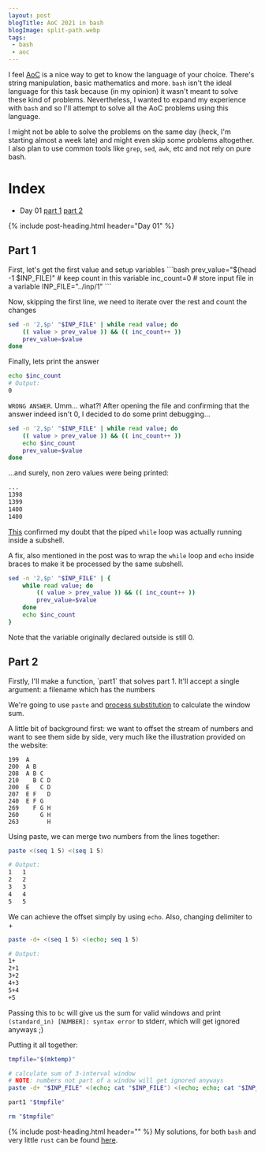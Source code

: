 ```yaml
---
layout: post
blogTitle: AoC 2021 in bash
blogImage: split-path.webp
tags:
 - bash
 - aoc
---
```


I feel <a href="https://adventofcode.com/" target="_blank" rel="noopener">AoC</a> is a nice way to get to know the language of your choice. There's string manipulation, basic mathematics and more. `bash` isn't the ideal language for this task because (in my opinion) it wasn't meant to solve these kind of problems. Nevertheless, I wanted to expand my experience with `bash` and so I'll attempt to solve all the AoC problems using this language.

I might not be able to solve the problems on the same day (heck, I'm starting almost a week late) and might even skip some problems altogether. I also plan to use common tools like `grep`, `sed`, `awk`, etc and not rely on pure bash.

<h1 class="section-header">Index</h1>
<ul>
  <li>Day 01 <a href="#d01p1">part 1</a> <a href="#d01p2">part 2</a></li>
</ul>

{% include post-heading.html header="Day 01" %}
<h2 class="section-header pt-4" id="d01p1">Part 1</h2>
First, let's get the first value and setup variables
```bash
prev_value="$(head -1 $INP_FILE)"
# keep count in this variable
inc_count=0
# store input file in a variable
INP_FILE="../inp/1"
```

Now, skipping the first line, we need to iterate over the rest and count the changes
```bash
sed -n '2,$p' "$INP_FILE" | while read value; do
    (( value > prev_value )) && (( inc_count++ ))
    prev_value=$value
done
```

Finally, lets print the answer
```bash
echo $inc_count
# Output:
0
```

`WRONG ANSWER`. Umm... what?! After opening the file and confirming that the answer indeed isn't 0, I decided to do some print debugging...
```bash
sed -n '2,$p' "$INP_FILE" | while read value; do
    (( value > prev_value )) && (( inc_count++ ))
    echo $inc_count
    prev_value=$value
done
```
...and surely, non zero values were being printed:
```bash
...
1398
1399
1400
1400
```
<a href="https://stackoverflow.com/q/4667509" target="_blank" rel="noopener">This</a> confirmed my doubt that the piped `while` loop was actually running inside a subshell.

A fix, also mentioned in the post was to wrap the `while` loop and `echo` inside braces to make it be processed by the same subshell.
```bash
sed -n '2,$p' "$INP_FILE" | {
    while read value; do
        (( value > prev_value )) && (( inc_count++ ))
        prev_value=$value
    done
    echo $inc_count
}
```

Note that the variable originally declared outside is still 0.

<h2 class="section-header pt-4" id="d01p2">Part 2</h2>
Firstly, I'll make a function, `part1` that solves part 1. It'll accept a single argument: a filename which has the numbers

We're going to use `paste` and <a href="https://tldp.org/LDP/abs/html/process-sub.html" rel="noopener" target="_blank">process substitution</a> to calculate the window sum.

A little bit of background first: we want to offset the stream of numbers and want to see them side by side, very much like the illustration provided on the website:
```
199  A
200  A B
208  A B C
210    B C D
200  E   C D
207  E F   D
240  E F G
269    F G H
260      G H
263        H
```

Using paste, we can merge two numbers from the lines together:
```bash
paste <(seq 1 5) <(seq 1 5)

# Output:
1	1
2	2
3	3
4	4
5	5
```

We can achieve the offset simply by using `echo`. Also, changing delimiter to +
```bash
paste -d+ <(seq 1 5) <(echo; seq 1 5)

# Output:
1+
2+1
3+2
4+3
5+4
+5
```

Passing this to `bc` will give us the sum for valid windows and print `(standard_in) [NUMBER]: syntax error` to stderr, which will get ignored anyways ;)

Putting it all together:
```bash
tmpfile="$(mktemp)"

# calculate sum of 3-interval window
# NOTE: numbers not part of a window will get ignored anyways
paste -d+ "$INP_FILE" <(echo; cat "$INP_FILE") <(echo; echo; cat "$INP_FILE") | bc > "$tmpfile" 2>/dev/null

part1 "$tmpfile"

rm "$tmpfile"
```


{% include post-heading.html header="" %}
My solutions, for both `bash` and very little `rust` can be found <a href="https://github.com/yoogottamk/aoc-2021" target="_blank" rel="noopener">here</a>.
